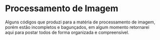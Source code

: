 # Processamento de Imagem
Alguns códigos que produzi para a matéria de processamento de imagem, porém estão incompletos e bagunçados, em algum momento retornarei aqui para postar todos de forma organizada e compreensível.
